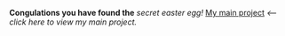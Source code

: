 **Congulations you have found the** *secret easter egg!*
[My main project](https://github.com/unutilisateurdegoogle/HelloByeMessage) *<-- click here to view my main project.*
